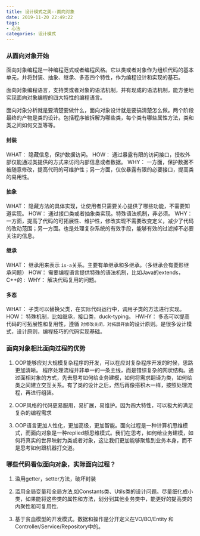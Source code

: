 ```yaml
---
title: 设计模式之美--面向对象
date: 2019-11-20 22:49:22
tags:
- 心法
categories: 设计模式
---
```


### 从面向对象开始

面向对象编程是一种编程范式或者编程风格。它以类或者对象作为组织代码的基本单元，并将封装、抽象、继承、多态四个特性，作为编程设计和实现的基石。

面向对象编程语言，支持类或者对象的语法机制，并有现成的语法机制，能方便地实现面向对象编程的四大特性的编程语言。

<!-- more -->

面向对象分析就是要清楚要做什么，面向对象设计就是要搞清楚怎么做。两个阶段最终的产物是类的设计。包括程序被拆解为哪些类，每个类有哪些属性方法，类和类之间如何交互等等。

#### 封装
WHAT： 隐藏信息，保护数据访问。
HOW：  通过暴露有限的访问接口，授权外部仅能通过类提供的方式来访问内部信息或者数据。
WHY：  一方面，保护数据不被随意修改，提高代码的可维护性；另一方面，仅仅暴露有限的必要接口，提高类的易用性。

#### 抽象
WHAT： 隐藏方法的具体实现，让使用者只需要关心提供了哪些功能，不需要知道实现。
HOW：  通过接口类或者抽象类实现。特殊语法机制，非必须。
WHY：  一方面，提高了代码的可拓展性、维护性，修改实现不需要改变定义，减少了代码的改动范围；另一方面。也是处理复杂系统的有效手段，能够有效的过滤掉不必要关注的信息。

#### 继承
WHAT： 继承用来表示 `is-a`关系。主要有单继承和多继承。（多继承会有菱形继承问题）
HOW：  需要编程语言提供特殊的语法机制，比如Java的extends，C++的`：`
WHY：  解决代码复用的问题。

#### 多态
WHAT：  子类可以替换父类，在实际代码运行中，调用子类的方法进行实现。
HOW：   特殊机制，比如继承，接口类，duck-typing。 
HWHY：  多态可以提高代码的可拓展性和复用性，遵循 `对修改关闭，对拓展开放`的设计原则。是很多设计模式，设计原则，编程技巧的代码实现基础。

### 面向对象相比面向过程的优势

1. OOP能够应对大规模复杂程序的开发，可以在应对复杂程序开发的时候，思路更加清晰。
程序处理流程并非单一的一条主线，而是错综复杂的网状结构。通过面相对象的方式，先去思考如何给业务建模，如何将需求翻译为类，如何给类之间建立交互关系。有了类的设计之后，然后再像搭积木一样，按照处理流程，再进行组装。

2. OOP风格的代码更易服用，易扩展，易维护。因为四大特性，可以极大的满足复杂的编程需求

3. OOP语言更加人性化，更加高级，更加智能。面向过程是一种计算机思维模式，而面向对象是一种replied额思维模式。我们在思考，如何给业务建模，如何将真实的世界映射为类或者对象，这让我们更加能够聚焦到业务本身，而不是思考如何跟机器打交道。 

### 哪些代码看似面向对象，实际面向过程？

1. 滥用getter，setter方法，破坏封装

2. 滥用全局变量和全局方法,如Constants类、Utils类的设计问题。尽量细化成小类，如果能将这些类的属性和方法，划分到其他业务类中，能更好的提高类的内聚性和可复用性.

3. 基于贫血模型的开发模式。数据和操作是分开定义在VO/BO/Entity 和 Controller/Service/Repository中的。






